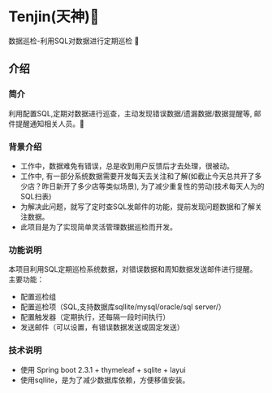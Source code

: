 # Tenjin(天神)📡
数据巡检-利用SQL对数据进行定期巡检 👮
## 介绍
### 简介
利用配置SQL,定期对数据进行巡查，主动发现错误数据/遗漏数据/数据提醒等, 邮件提醒通知相关人员。🧐

### 背景介绍
- 工作中，数据难免有错误，总是收到用户反馈后才去处理，很被动。
- 工作中, 有一部分系统数据需要开发每天去关注和了解(如截止今天总共开了多少店？昨日新开了多少店等类似场景), 为了减少重复性的劳动(技术每天人为的SQL扫表)
- 为解决此问题，就写了定时查SQL发邮件的功能，提前发现问题数据和了解关注数据。
- 此项目是为了实现简单灵活管理数据巡检而开发。

### 功能说明
本项目利用SQL定期巡检系统数据，对错误数据和周知数据发送邮件进行提醒。
主要功能：
- 配置巡检组
- 配置巡检项（SQL,支持数据库sqllite/mysql/oracle/sql server/）
- 配置触发器（定期执行，还每隔一段时间执行）
- 发送邮件（可以设置，有错误数据发送或固定发送）
### 技术说明
- 使用 Spring boot 2.3.1 + thymeleaf + sqlite + layui
- 使用sqllite，是为了减少数据库依赖，方便移值安装。
